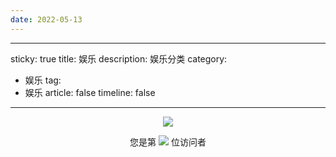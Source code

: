 ```yaml
---
date: 2022-05-13
---
```


---
sticky: true
title: 娱乐
description: 娱乐分类
category:
  - 娱乐
tag:
  - 娱乐
article: false
timeline: false
---


<p align="center"> 
  <img src="https://cdn.jsdelivr.net/gh/jiange1236/jiange1236@main/github-metrics.svg" /> 
</p>
<p align="center"> 
  您是第  <img src="https://profile-counter.glitch.me/jiange1236/count.svg" />  位访问者
</p>